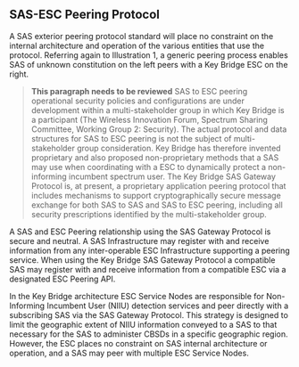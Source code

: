 
## SAS-ESC Peering Protocol
A SAS exterior peering protocol standard will place no constraint on the internal architecture and operation of the various entities that use the protocol. Referring again to Illustration 1, a generic peering process enables SAS of unknown constitution on the left peers with a Key Bridge ESC on the right.

>**This paragraph needs to be reviewed**
SAS to ESC peering operational security policies and configurations are under development within a multi-stakeholder group in which Key Bridge is a participant (The Wireless Innovation Forum, Spectrum Sharing Committee, Working Group 2: Security). The actual protocol and data structures for SAS to ESC peering is not the subject of multi-stakeholder group consideration. Key Bridge has therefore invented proprietary and also proposed non-proprietary methods that a SAS may use when coordinating with a ESC to dynamically protect a non-informing incumbent spectrum user. The Key Bridge SAS Gateway Protocol is, at present, a proprietary application peering protocol that includes mechanisms to support cryptographically secure message exchange for both SAS to SAS and SAS to ESC peering, including all security prescriptions identified by the multi-stakeholder group.

A SAS and ESC Peering relationship using the SAS Gateway Protocol is secure and neutral. A SAS Infrastructure may register with and receive information from any inter-operable ESC Infrastructure supporting a peering service. When using the Key Bridge SAS Gateway Protocol a compatible SAS may register with and receive information from a compatible ESC via a designated ESC Peering API.

In the Key Bridge architecture ESC Service Nodes are responsible for Non-Informing Incumbent User (NIIU) detection services and peer directly with a subscribing SAS via the SAS Gateway Protocol. This strategy is designed to limit the geographic extent of NIIU information conveyed to a SAS to that necessary for the SAS to administer CBSDs in a specific geographic region. However, the ESC places no constraint on SAS internal architecture or operation, and a SAS may peer with multiple ESC Service Nodes.